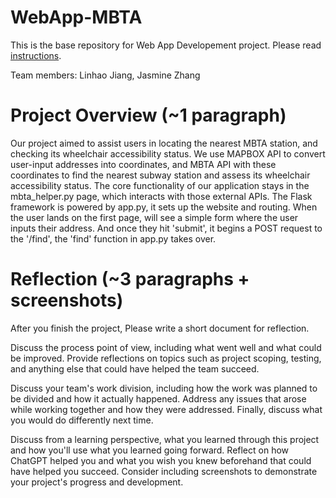 # WebApp-MBTA
 This is the base repository for Web App Developement project. Please read [instructions](instructions.md). 

 Team members: Linhao Jiang, Jasmine Zhang

# Project Overview (~1 paragraph)

Our project aimed to assist users in locating the nearest MBTA station, and checking its wheelchair accessibility status. We use MAPBOX API to convert user-input addresses into coordinates, and MBTA API with these coordinates to find the nearest subway station and assess its wheelchair accessibility status. The core functionality of our application stays in the mbta_helper.py page, which interacts with those external APIs. The Flask framework is powered by app.py, it sets up the website and routing. When the user lands on the first page, will see a simple form where the user inputs their address. And once they hit 'submit', it begins a POST request to the '/find', the 'find' function in app.py takes over. 




# Reflection (~3 paragraphs + screenshots)

After you finish the project, Please write a short document for reflection.

Discuss the process point of view, including what went well and what could be improved. Provide reflections on topics such as project scoping, testing, and anything else that could have helped the team succeed.

Discuss your team's work division, including how the work was planned to be divided and how it actually happened. Address any issues that arose while working together and how they were addressed. Finally, discuss what you would do differently next time.

Discuss from a learning perspective, what you learned through this project and how you'll use what you learned going forward. Reflect on how ChatGPT helped you and what you wish you knew beforehand that could have helped you succeed. Consider including screenshots to demonstrate your project's progress and development.
